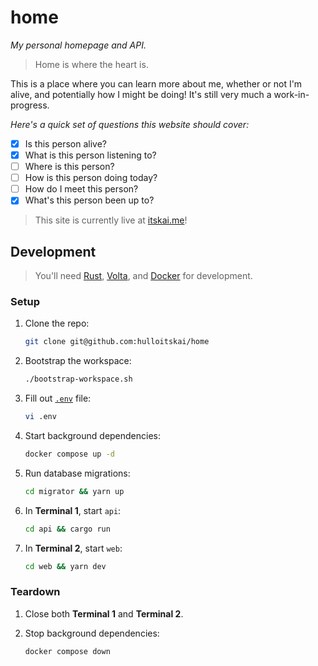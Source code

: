 # home

_My personal homepage and API._

> Home is where the heart is.

This is a place where you can learn more about me, whether or not I'm alive,
and potentially how I might be doing! It's still very much a work-in-progress.

_Here's a quick set of questions this website should
cover:_

- [x] Is this person alive?
- [x] What is this person listening to?
- [ ] Where is this person?
- [ ] How is this person doing today?
- [ ] How do I meet this person?
- [x] What's this person been up to?

> This site is currently live at [itskai.me](https://itskai.me)!

## Development

> You'll need [Rust](https://www.rust-lang.org/learn/get-started),
> [Volta](https://docs.volta.sh/guide/getting-started),
> and [Docker](https://docs.docker.com/get-started/) for development.

### Setup

1. Clone the repo:

   ```bash
   git clone git@github.com:hulloitskai/home
   ```

2. Bootstrap the workspace:

   ```bash
   ./bootstrap-workspace.sh
   ```

3. Fill out [`.env`](.env) file:

   ```bash
   vi .env
   ```

4. Start background dependencies:

   ```bash
   docker compose up -d
   ```

5. Run database migrations:

   ```bash
   cd migrator && yarn up
   ```

6. In **Terminal 1**, start `api`:

   ```bash
   cd api && cargo run
   ```

7. In **Terminal 2**, start `web`:

   ```bash
   cd web && yarn dev
   ```

### Teardown

1. Close both **Terminal 1** and **Terminal 2**.

2. Stop background dependencies:

   ```bash
   docker compose down
   ```
